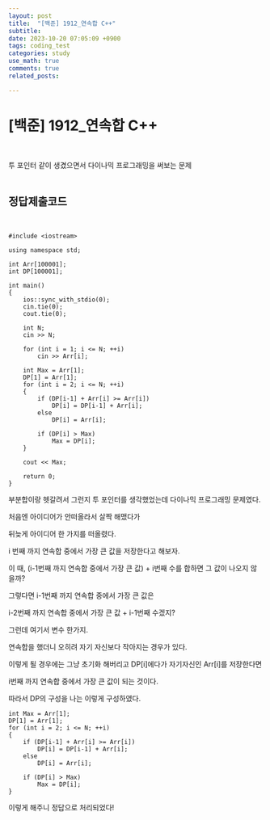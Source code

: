 ```yaml
---
layout: post
title:  "[백준] 1912_연속합 C++"
subtitle:   
date: 2023-10-20 07:05:09 +0900
tags: coding_test
categories: study
use_math: true
comments: true
related_posts:

---
```


# [백준] 1912_연속합 C++<br/>
<br/>

투 포인터 같이 생겼으면서 다이나믹 프로그래밍을 써보는 문제<br/>
<br/>

## 정답제출코드<br/>
<br/>

```
#include <iostream>

using namespace std;

int Arr[100001];
int DP[100001];

int main()
{
    ios::sync_with_stdio(0);
    cin.tie(0);
    cout.tie(0);

    int N;
    cin >> N;

    for (int i = 1; i <= N; ++i)
        cin >> Arr[i];
    
    int Max = Arr[1];
    DP[1] = Arr[1];
    for (int i = 2; i <= N; ++i)
    {
        if (DP[i-1] + Arr[i] >= Arr[i])
            DP[i] = DP[i-1] + Arr[i];
        else
            DP[i] = Arr[i];
        
        if (DP[i] > Max)
            Max = DP[i];
    }

    cout << Max;

    return 0;
}
```

부분합이랑 헷갈려서 그런지 투 포인터를 생각했었는데 다이나믹 프로그래밍 문제였다.<br/>

처음엔 아이디어가 안떠올라서 살짝 해맸다가<br/>

뒤늦게 아이디어 한 가지를 떠올렸다.<br/>

i 번째 까지 연속합 중에서 가장 큰 값을 저장한다고 해보자.<br/>

이 때, (i-1번째 까지 연속합 중에서 가장 큰 값) + i번째 수를 합하면 그 값이 나오지 않을까?<br/>

그렇다면 i-1번째 까지 연속합 중에서 가장 큰 값은<br/>

i-2번째 까지 연속합 중에서 가장 큰 값 + i-1번째 수겠지?<br/>

그런데 여기서 변수 한가지.<br/>

연속합을 했더니 오히려 자기 자신보다 작아지는 경우가 있다.<br/>

이렇게 될 경우에는 그냥 초기화 해버리고 DP[i]에다가 자기자신인 Arr[i]를 저장한다면<br/>

i번째 까지 연속합 중에서 가장 큰 값이 되는 것이다.<br/>

따라서 DP의 구성을 나는 이렇게 구성하였다.<br/>

```
int Max = Arr[1];
DP[1] = Arr[1];
for (int i = 2; i <= N; ++i)
{
    if (DP[i-1] + Arr[i] >= Arr[i])
        DP[i] = DP[i-1] + Arr[i];
    else
        DP[i] = Arr[i];
    
    if (DP[i] > Max)
        Max = DP[i];
}
```

이렇게 해주니 정답으로 처리되었다!